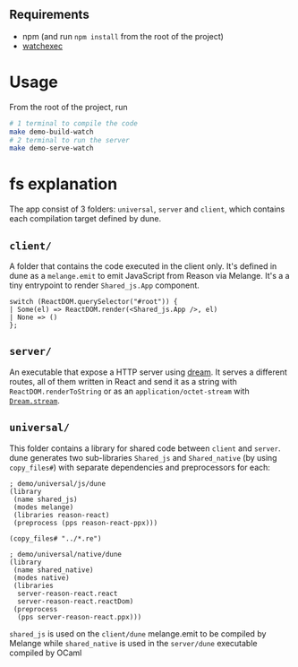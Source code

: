 ## Requirements

- npm (and run `npm install` from the root of the project)
- [watchexec](https://github.com/watchexec/watchexec)

# Usage

From the root of the project, run

```bash
# 1 terminal to compile the code
make demo-build-watch
# 2 terminal to run the server
make demo-serve-watch
```

# fs explanation

The app consist of 3 folders: `universal`, `server` and `client`, which contains each compilation target defined by dune.

## `client/`

A folder that contains the code executed in the client only. It's defined in dune as a `melange.emit` to emit JavaScript from Reason via Melange. It's a a tiny entrypoint to render `Shared_js.App` component.

```re
switch (ReactDOM.querySelector("#root")) {
| Some(el) => ReactDOM.render(<Shared_js.App />, el)
| None => ()
};
```

## `server/`

An executable that expose a HTTP server using [dream](https://aantron.github.io/dream). It serves a different routes, all of them written in React and send it as a string with `ReactDOM.renderToString` or as an `application/octet-stream` with [`Dream.stream`](https://aantron.github.io/dream/#streams).

## `universal/`

This folder contains a library for shared code between `client` and `server`. dune generates two sub-libraries `Shared_js` and `Shared_native` (by using `copy_files#`) with separate dependencies and preprocessors for each:

```dune
; demo/universal/js/dune
(library
 (name shared_js)
 (modes melange)
 (libraries reason-react)
 (preprocess (pps reason-react-ppx)))

(copy_files# "../*.re")
```

```dune
; demo/universal/native/dune
(library
 (name shared_native)
 (modes native)
 (libraries
  server-reason-react.react
  server-reason-react.reactDom)
 (preprocess
  (pps server-reason-react.ppx)))
```

`shared_js` is used on the `client/dune` melange.emit to be compiled by Melange while `shared_native` is used in the `server/dune` executable compiled by OCaml
